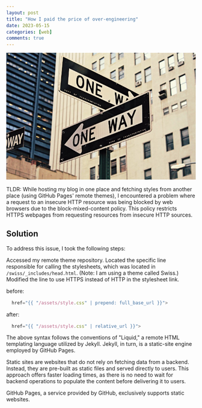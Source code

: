 ```yaml
---
layout: post
title: "How I paid the price of over-engineering"
date: 2023-05-15
categories: [web]
comments: true
---
```


<img src="/assets/0__eNSXLy3p1aCNWJh9.jpg" alt="street signs"/>

TLDR: While hosting my blog in one place and fetching styles from another place (using GitHub Pages' remote themes), I encountered a problem where a request to an insecure HTTP resource was being blocked by web browsers due to the block-mixed-content policy. This policy restricts HTTPS webpages from requesting resources from insecure HTTP sources.

## Solution

To address this issue, I took the following steps:

Accessed my remote theme repository.
Located the specific line responsible for calling the stylesheets, which was located in `/swiss/_includes/head.html`. (Note: I am using a theme called Swiss.)
Modified the line to use HTTPS instead of HTTP in the stylesheet link.

before:

```javascript
  href="{{ "/assets/style.css" | prepend: full_base_url }}">

```

after:

```javascript
  href="{{ "/assets/style.css" | relative_url }}">

```

The above syntax follows the conventions of "Liquid," a remote HTML templating language utilized by Jekyll. Jekyll, in turn, is a static-site engine employed by GitHub Pages.

Static sites are websites that do not rely on fetching data from a backend. Instead, they are pre-built as static files and served directly to users. This approach offers faster loading times, as there is no need to wait for backend operations to populate the content before delivering it to users.

GitHub Pages, a service provided by GitHub, exclusively supports static websites.
